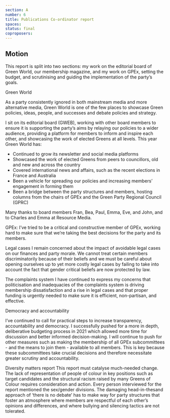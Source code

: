 ```yaml
---
section: A
number: 6
title: Publications Co-ordinator report
spaces:
status: final
coproposers:
---
```

## Motion
This report is split into two sections: my work on the editorial board of Green World, our membership magazine, and my work on GPEx, setting the budget, and scrutinising and guiding the implementation of the party’s goals.

Green World

As a party consistently ignored in both mainstream media and more alternative media, Green World is one of the few places to showcase Green policies, ideas, people, and successes and debate policies and strategy.

I sit on its editorial board (GWEB), working with other board members to ensure it is supporting the party’s aims by relaying our policies to a wider audience, providing a platform for members to inform and inspire each other, and showcasing the work of elected Greens at all levels. This year Green World has:
- Continued to grow its newsletter and social media platforms
- Showcased the work of elected Greens from peers to councillors, old and new and across the country
- Covered international news and affairs, such as the recent elections in France and Australia
- Been a vehicle for spreading our policies and increasing members’ engagement in forming them
- Been a bridge between the party structures and members, hosting columns from the chairs of GPEx and the Green Party Regional Council (GPRC)

Many thanks to board members Fran, Bea, Paul, Emma, Eve, and John, and to Charles and Emma at Resource Media.

GPEx: I’ve tried to be a critical and constructive member of GPEx, working hard to make sure that we’re taking the best decisions for the party and its members.

Legal cases
I remain concerned about the impact of avoidable legal cases on our finances and party morale. We cannot treat certain members discriminatorily because of their beliefs and we must be careful about opening ourselves up to yet more costly legal cases by failing to take into account the fact that gender critical beliefs are now protected by law.

The complaints system
I have continued to express my concerns that politicisation and inadequacies of the complaints system is driving membership dissatisfaction and a rise in legal cases and that proper funding is urgently needed to make sure it is efficient, non-partisan, and effective.

Democracy and accountability

I’ve continued to call for practical steps to increase transparency, accountability and democracy. I successfully pushed for a more in depth, deliberative budgeting process in 2021 which allowed more time for discussion and better informed decision-making. I will continue to push for other measures such as making the membership of all GPEx subcommittees - and the means to join them - available to all members. This is key because these subcommittees take crucial decisions and therefore necessitate greater scrutiny and accountability.

Diversity matters report
This report must catalyse much-needed change. The lack of representation of people of colour in key positions such as target candidates and the structural racism raised by many Greens of Colour requires consideration and action. Every person interviewed for the report mentioned the sex/gender divisions. The damaging head-in-thesand approach of ‘there is no debate’ has to make way for party structures that foster an atmosphere where members are respectful of each other’s opinions and differences, and where bullying and silencing tactics are not tolerated.
